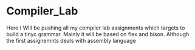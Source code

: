 # Compiler_Lab
Here I WIll be pushing all my compiler lab assignments which targets to build a tinyc grammar. Mainly it will be based on flex and bison. Although the first assignemnts deals with assembly language 
